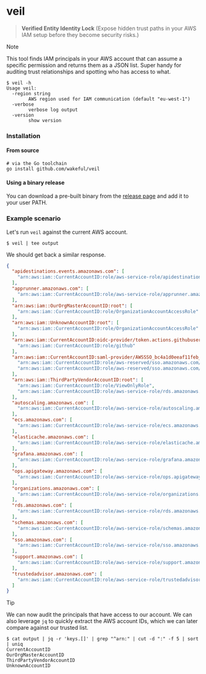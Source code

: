 # veil

> **Verified Entity Identity Lock** (Expose hidden trust paths in your AWS IAM setup before they become security risks.)

> [!NOTE]
> This tool finds IAM principals in your AWS account that can assume a specific permission and returns them as a JSON
> list.
> Super handy for auditing trust relationships and spotting who has access to what.

```shell
$ veil -h
Usage veil:
  -region string
        AWS region used for IAM communication (default "eu-west-1")
  -verbose
        verbose log output
  -version
        show version
```

### Installation

#### From source

```shell
# via the Go toolchain
go install github.com/wakeful/veil
```

#### Using a binary release

You can download a pre-built binary from the [release page](https://github.com/wakeful/veil/releases/latest) and add it
to your user PATH.

### Example scenario

Let's run `veil` against the current AWS account.

```shell
$ veil | tee output
```

We should get back a similar response.

```json
{
  "apidestinations.events.amazonaws.com": [
    "arn:aws:iam::CurrentAccountID:role/aws-service-role/apidestinations.events.amazonaws.com/AWSServiceRoleForAmazonEventBridgeApiDestinations"
  ],
  "apprunner.amazonaws.com": [
    "arn:aws:iam::CurrentAccountID:role/aws-service-role/apprunner.amazonaws.com/AWSServiceRoleForAppRunner"
  ],
  "arn:aws:iam::OurOrgMasterAccountID:root": [
    "arn:aws:iam::CurrentAccountID:role/OrganizationAccountAccessRole"
  ],
  "arn:aws:iam::UnknownAccountID:root": [
    "arn:aws:iam::CurrentAccountID:role/OrganizationAccountAccessRole"
  ],
  "arn:aws:iam::CurrentAccountID:oidc-provider/token.actions.githubusercontent.com": [
    "arn:aws:iam::CurrentAccountID:role/github"
  ],
  "arn:aws:iam::CurrentAccountID:saml-provider/AWSSSO_bc4a1d0eeaf11feb_DO_NOT_DELETE": [
    "arn:aws:iam::CurrentAccountID:role/aws-reserved/sso.amazonaws.com/eu-west-1/AWSReservedSSO_ViewOnlyAccess_de8667700c107932",
    "arn:aws:iam::CurrentAccountID:role/aws-reserved/sso.amazonaws.com/eu-west-1/AWSReservedSSO_FullAdmin_7b2592782fd2ce48"
  ],
  "arn:aws:iam::ThirdPartyVendorAccountID:root": [
    "arn:aws:iam::CurrentAccountID:role/ViewOnlyRole",
    "arn:aws:iam::CurrentAccountID:role/aws-service-role/rds.amazonaws.com/AWSServiceRoleForRDS"
  ],
  "autoscaling.amazonaws.com": [
    "arn:aws:iam::CurrentAccountID:role/aws-service-role/autoscaling.amazonaws.com/AWSServiceRoleForAutoScaling"
  ],
  "ecs.amazonaws.com": [
    "arn:aws:iam::CurrentAccountID:role/aws-service-role/ecs.amazonaws.com/AWSServiceRoleForECS"
  ],
  "elasticache.amazonaws.com": [
    "arn:aws:iam::CurrentAccountID:role/aws-service-role/elasticache.amazonaws.com/AWSServiceRoleForElastiCache"
  ],
  "grafana.amazonaws.com": [
    "arn:aws:iam::CurrentAccountID:role/aws-service-role/grafana.amazonaws.com/AWSServiceRoleForAmazonGrafana"
  ],
  "ops.apigateway.amazonaws.com": [
    "arn:aws:iam::CurrentAccountID:role/aws-service-role/ops.apigateway.amazonaws.com/AWSServiceRoleForAPIGateway"
  ],
  "organizations.amazonaws.com": [
    "arn:aws:iam::CurrentAccountID:role/aws-service-role/organizations.amazonaws.com/AWSServiceRoleForOrganizations"
  ],
  "rds.amazonaws.com": [
    "arn:aws:iam::CurrentAccountID:role/aws-service-role/rds.amazonaws.com/AWSServiceRoleForRDS"
  ],
  "schemas.amazonaws.com": [
    "arn:aws:iam::CurrentAccountID:role/aws-service-role/schemas.amazonaws.com/AWSServiceRoleForSchemas"
  ],
  "sso.amazonaws.com": [
    "arn:aws:iam::CurrentAccountID:role/aws-service-role/sso.amazonaws.com/AWSServiceRoleForSSO"
  ],
  "support.amazonaws.com": [
    "arn:aws:iam::CurrentAccountID:role/aws-service-role/support.amazonaws.com/AWSServiceRoleForSupport"
  ],
  "trustedadvisor.amazonaws.com": [
    "arn:aws:iam::CurrentAccountID:role/aws-service-role/trustedadvisor.amazonaws.com/AWSServiceRoleForTrustedAdvisor"
  ]
}
```

> [!TIP]
> We can now audit the principals that have access to our account. We can also leverage `jq` to quickly extract the AWS
> account IDs, which we can later compare against our trusted list.

```shell
$ cat output | jq -r 'keys.[]' | grep "^arn:" | cut -d ":" -f 5 | sort | uniq
CurrentAccountID
OurOrgMasterAccountID
ThirdPartyVendorAccountID
UnknownAccountID
```
